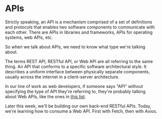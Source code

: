 # APIs

Strictly speaking, an API is a mechanism comprised of a set of definitions and protocols that enables two software components to communicate with each other. There are APIs in libraries and frameworks, APIs for operating systems, web APIs, etc.

So when we talk about APIs, we need to know what type we're talking about.

The terms REST API, RESTful API, or Web API are all referring to the same thing. An API that conforms to a specific software architectural style. It describes a uniform interface between physically separate components, usually across the internet in a client-server architecture.

In our line of work as web developers, if someone says "API" without specifying the type of API they're referring to, they're probably talking about Web APIs, like the ones in [this list](https://github.com/public-apis/public-apis).

Later this week, we'll be building our own back-end RESTful APIs. Today, we're learning how to consume a Web API. First with Fetch, then with Axios.
